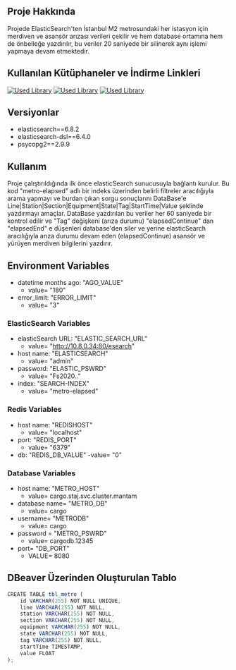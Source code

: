 ## Proje Hakkında
Projede ElasticSearch'ten İstanbul M2 metrosundaki her istasyon için merdiven ve asansör arızası verileri çekilir ve hem database ortamına hem de önbelleğe yazdırılır, bu veriler 20 saniyede bir silinerek aynı işlemi yapmaya devam etmektedir.

## Kullanılan Kütüphaneler ve İndirme Linkleri
[![Used Library](https://img.shields.io/badge/library-psycopg2-blue)](https://pypi.org/project/psycopg2/)
[![Used Library](https://img.shields.io/badge/library-elasticsearch_dsl-blue)](https://pypi.org/project/elasticsearch-dsl/)
[![Used Library](https://img.shields.io/badge/library-time-blue)](https://docs.python.org/3/library/time.html)

## Versiyonlar
- elasticsearch==6.8.2
- elasticsearch-dsl==6.4.0
- psycopg2==2.9.9

## Kullanım
Proje çalıştırıldığında ilk önce elasticSearch sunucusuyla bağlantı kurulur. Bu kod "metro-elapsed" adlı bir indeks üzerinden belirli filtreler aracılığıyla arama yapmayı ve burdan çıkan sorgu sonuçlarını DataBase'e Line|Station|Section|Equipment|State|Tag|StartTime|Value şeklinde yazdırmayı amaçlar. DataBase yazdırılan bu veriler her 60 saniyede bir kontrol edilir ve "Tag" değişkeni (arıza durumu) "elapsedContinue" dan "elapsedEnd" e düşenleri database'den siler ve yerine elasticSearch aracılığıyla arıza durumu devam eden (elapsedContinue) asansör ve yürüyen merdiven bilgilerini yazdırır. 

## Environment Variables

- datetime months ago: "AGO_VALUE"
    - value= "180"
- error_limit: "ERROR_LIMIT"
    - value= "3"

### ElasticSearch Variables
- elasticSearch URL: "ELASTIC_SEARCH_URL" 
    - value= "http://10.8.0.34:80/esearch"
- host name: "ELASTICSEARCH"
    - value= "admin"
- password: "ELASTIC_PSWRD"
    - value= "Fs2020.."
- index: "SEARCH-INDEX"
    - value= "metro-elapsed"

### Redis Variables
- host name: "REDISHOST"
    - value= "localhost"
- port: "REDIS_PORT"
    - value= "6379"
- db: "REDIS_DB_VALUE"
    -value= "0"

### Database Variables
* host name: "METRO_HOST"
    * value= cargo.staj.svc.cluster.mantam
* database name= "METRO_DB"
    * value= cargo
* username= "METRODB"
    * value= cargo
* password = "METRO_PSWRD"
    * value= cargodb.12345
* port= "DB_PORT"
    * VALUE= 8080

## DBeaver Üzerinden Oluşturulan Tablo
```javascript
CREATE TABLE tbl_metro (
    id VARCHAR(255) NOT NULL UNIQUE,
    line VARCHAR(255) NOT NULL,
    station VARCHAR(255) NOT NULL,
    section VARCHAR(255) NOT NULL,
    equipment VARCHAR(255) NOT NULL,
    state VARCHAR(255) NOT NULL,
    tag VARCHAR(255) NOT NULL,
    startTime TIMESTAMP,
    value FLOAT
);
```

